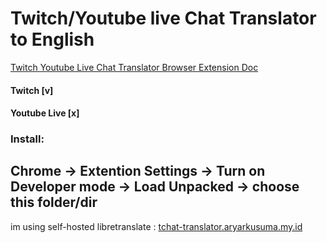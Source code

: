 # Twitch/Youtube live Chat Translator to English
[Twitch Youtube Live Chat Translator Browser Extension Doc](https://aryarkusuma.notion.site/Twitch-Youtube-Live-Chat-Translator-Browser-Extention-131bc9c14c2180868125cc4c38bcad92)

#### Twitch [v]
#### Youtube Live [x]

### Install:
Chrome -> Extention Settings -> Turn on Developer mode -> Load Unpacked -> choose this folder/dir
----
im using self-hosted libretranslate : [tchat-translator.aryarkusuma.my.id](https://tchat-translator.aryarkusuma.my.id)
